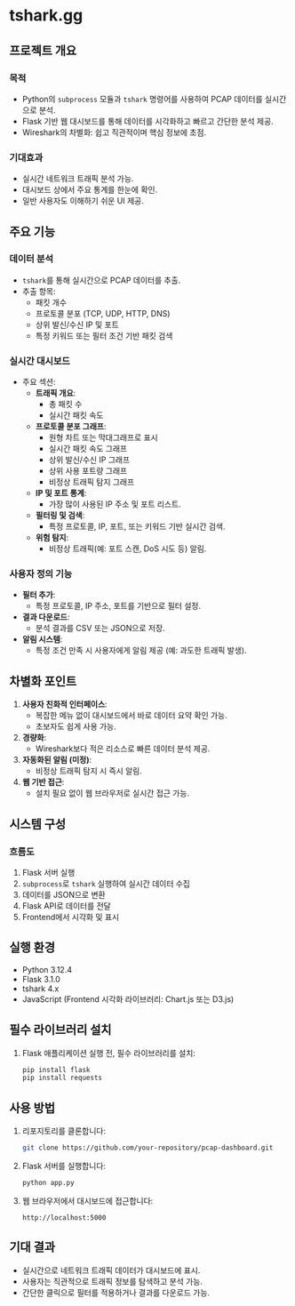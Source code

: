 # tshark.gg

## 프로젝트 개요
### 목적
- Python의 `subprocess` 모듈과 `tshark` 명령어를 사용하여 PCAP 데이터를 실시간으로 분석.
- Flask 기반 웹 대시보드를 통해 데이터를 시각화하고 빠르고 간단한 분석 제공.
- Wireshark의 차별화: 쉽고 직관적이며 핵심 정보에 초점.

### 기대효과
- 실시간 네트워크 트래픽 분석 가능.
- 대시보드 상에서 주요 통계를 한눈에 확인.
- 일반 사용자도 이해하기 쉬운 UI 제공.

## 주요 기능
### 데이터 분석
- `tshark`를 통해 실시간으로 PCAP 데이터를 추출.
- 추출 항목:
  - 패킷 개수
  - 프로토콜 분포 (TCP, UDP, HTTP, DNS)
  - 상위 발신/수신 IP 및 포트
  - 특정 키워드 또는 필터 조건 기반 패킷 검색

### 실시간 대시보드
- 주요 섹션:
  - **트래픽 개요**:
    - 총 패킷 수
    - 실시간 패킷 속도
  - **프로토콜 분포 그래프**:
    - 원형 차트 또는 막대그래프로 표시
    - 실시간 패킷 속도 그래프
    - 상위 발신/수신 IP 그래프
    - 상위 사용 포트량 그래프
    - 비정상 트래픽 탐지 그래프
  - **IP 및 포트 통계**:
    - 가장 많이 사용된 IP 주소 및 포트 리스트.
  - **필터링 및 검색**:
    - 특정 프로토콜, IP, 포트, 또는 키워드 기반 실시간 검색.
  - **위험 탐지**:
    - 비정상 트래픽(예: 포트 스캔, DoS 시도 등) 알림.

### 사용자 정의 기능
- **필터 추가**:
  - 특정 프로토콜, IP 주소, 포트를 기반으로 필터 설정.
- **결과 다운로드**:
  - 분석 결과를 CSV 또는 JSON으로 저장.
- **알림 시스템**:
  - 특정 조건 만족 시 사용자에게 알림 제공 (예: 과도한 트래픽 발생).

## 차별화 포인트
1. **사용자 친화적 인터페이스**:
   - 복잡한 메뉴 없이 대시보드에서 바로 데이터 요약 확인 가능.
   - 초보자도 쉽게 사용 가능.
2. **경량화**:
   - Wireshark보다 적은 리소스로 빠른 데이터 분석 제공.
3. **자동화된 알림 (미정)**:
   - 비정상 트래픽 탐지 시 즉시 알림.
4. **웹 기반 접근**:
   - 설치 필요 없이 웹 브라우저로 실시간 접근 가능.

## 시스템 구성
### 흐름도
1. Flask 서버 실행
2. `subprocess`로 `tshark` 실행하여 실시간 데이터 수집
3. 데이터를 JSON으로 변환
4. Flask API로 데이터를 전달
5. Frontend에서 시각화 및 표시

## 실행 환경
- Python 3.12.4
- Flask 3.1.0
- tshark 4.x
- JavaScript (Frontend 시각화 라이브러리: Chart.js 또는 D3.js)

## 필수 라이브러리 설치
1. Flask 애플리케이션 실행 전, 필수 라이브러리를 설치:
   ```bash
   pip install flask
   pip install requests
   ```

## 사용 방법
1. 리포지토리를 클론합니다:
   ```bash
   git clone https://github.com/your-repository/pcap-dashboard.git
   ```
2. Flask 서버를 실행합니다:
   ```bash
   python app.py
   ```
3. 웹 브라우저에서 대시보드에 접근합니다:
   ```
   http://localhost:5000
   ```

## 기대 결과
- 실시간으로 네트워크 트래픽 데이터가 대시보드에 표시.
- 사용자는 직관적으로 트래픽 정보를 탐색하고 분석 가능.
- 간단한 클릭으로 필터를 적용하거나 결과를 다운로드 가능.
